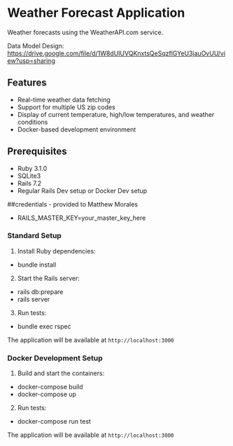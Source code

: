 # Weather Forecast Application

Weather forecasts using the WeatherAPI.com service.

Data Model Design: https://drive.google.com/file/d/1W8dUIUVQKnxtsQeSqzflGYeU3jauOvUU/view?usp=sharing

## Features

- Real-time weather data fetching
- Support for multiple US zip codes
- Display of current temperature, high/low temperatures, and weather conditions
- Docker-based development environment

## Prerequisites

- Ruby 3.1.0
- SQLite3
- Rails 7.2
- Regular Rails Dev setup or Docker Dev setup

##credentials - provided to Matthew Morales
- RAILS_MASTER_KEY=your_master_key_here 

### Standard Setup

1. Install Ruby dependencies:
- bundle install

2. Start the Rails server:
- rails db:prepare
- rails server

3. Run tests:
- bundle exec rspec

The application will be available at `http://localhost:3000`


### Docker Development Setup

1. Build and start the containers:
- docker-compose build
- docker-compose up

2. Run tests:
- docker-compose run test

The application will be available at `http://localhost:3000`

